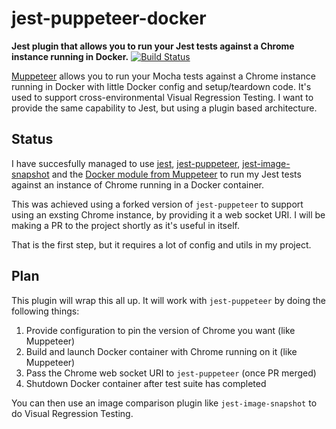 # jest-puppeteer-docker
**Jest plugin that allows you to run your Jest tests against a Chrome instance running in Docker.**
[![Build Status](https://travis-ci.org/gidztech/jest-puppeteer-docker.svg?branch=master)](https://travis-ci.org/gidztech/jest-puppeteer-docker)

[Muppeteer](https://github.com/HuddleEng/Muppeteer) allows you to run your Mocha tests against a Chrome instance running in Docker with little Docker config and setup/teardown code. It's used to support cross-environmental Visual Regression Testing. I want to provide the same capability to Jest, but using a plugin based architecture.

## Status
I have succesfully managed to use [jest](https://github.com/facebook/jest), [jest-puppeteer](https://github.com/smooth-code/jest-puppeteer), [jest-image-snapshot](https://github.com/americanexpress/jest-image-snapshot) and the [Docker module from Muppeteer](https://github.com/HuddleEng/Muppeteer/blob/master/src/utils/dockerChrome.js) to run my Jest tests against an instance of Chrome running in a Docker container. 

This was achieved using a forked version of `jest-puppeteer` to support using an exsting Chrome instance, by providing it a web socket URI. I will be making a PR to the project shortly as it's useful in itself.

That is the first step, but it requires a lot of config and utils in my project.

## Plan
This plugin will wrap this all up. It will work with `jest-puppeteer` by doing the following things:
1. Provide configuration to pin the version of Chrome you want (like Muppeteer)
2. Build and launch Docker container with Chrome running on it (like Muppeteer)
3. Pass the Chrome web socket URI to `jest-puppeteer` (once PR merged)
4. Shutdown Docker container after test suite has completed

You can then use an image comparison plugin like `jest-image-snapshot` to do Visual Regression Testing.
